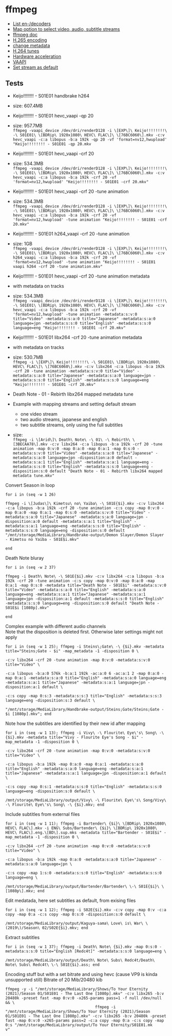 # ffmpeg
- [List en-/decoders](https://write.corbpie.com/ffmpeg-list-all-codecs-encoders-decoders-and-formats/)
- [Map option to select video, audio, subtitle streams](https://trac.ffmpeg.org/wiki/Map)
- [ffmpeg doc](https://ffmpeg.org/ffmpeg.html)
- [H.265 encoding](https://trac.ffmpeg.org/wiki/Encode/H.265)
- [change metadata](https://stackoverflow.com/questions/26666879/ffmpeg-video-metadata-change)
- [H.264 tunes](https://trac.ffmpeg.org/wiki/Encode/H.264#crf)
- [Hardware acceleration](https://trac.ffmpeg.org/wiki/HWAccelIntro)
- [VAAPI](https://trac.ffmpeg.org/wiki/Hardware/VAAPI)
- [Set stream as default](https://stackoverflow.com/questions/26956762/ffmpeg-set-subtitles-track-as-default)

## Tests
- Keijo!!!!!!!! - S01E01 handbrake h264  
- size: 607.4MB  

- Keijo!!!!!!!! - S01E01 hevc_vaapi -qp 20  
- size: 957.7MB  
`ffmpeg -vaapi_device /dev/dri/renderD128 -i \[EXP\]\ Keijo!!!!!!!!\ -\ S01E01\ \[BDRip\ 1920x1080\ HEVC\ FLAC\]\ \[76BC6060\].mkv -c:v hevc_vaapi -c:a libopus -b:a 192k -qp 20 -vf 'format=nv12,hwupload' "Keijo!!!!!!!! - S01E01 -qp 20.mkv`  

- Keijo!!!!!!!! - S01E01 hevc_vaapi -crf 20  
- size: 534.3MB  
`ffmpeg -vaapi_device /dev/dri/renderD128 -i \[EXP\]\ Keijo!!!!!!!!\ -\ S01E01\ \[BDRip\ 1920x1080\ HEVC\ FLAC\]\ \[76BC6060\].mkv -c:v hevc_vaapi -c:a libopus -b:a 192k -crf 20 -vf 'format=nv12,hwupload' "Keijo!!!!!!!! - S01E01 -crf 20.mkv"`  

- Keijo!!!!!!!! - S01E01 hevc_vaapi -crf 20 -tune animation  
- size: 534.3MB  
`ffmpeg -vaapi_device /dev/dri/renderD128 -i \[EXP\]\ Keijo!!!!!!!!\ -\ S01E01\ \[BDRip\ 1920x1080\ HEVC\ FLAC\]\ \[76BC6060\].mkv -c:v hevc_vaapi -c:a libopus -b:a 192k -crf 20 -vf 'format=nv12,hwupload' -tune animation "Keijo!!!!!!!! - S01E01 -crf 20.mkv"`  

- Keijo!!!!!!!! - S01E01 h264_vaapi -crf 20 -tune animation  
- size: 1GB  
`ffmpeg -vaapi_device /dev/dri/renderD128 -i \[EXP\]\ Keijo!!!!!!!!\ -\ S01E01\ \[BDRip\ 1920x1080\ HEVC\ FLAC\]\ \[76BC6060\].mkv -c:v h264_vaapi -c:a libopus -b:a 192k -crf 20 -vf 'format=nv12,hwupload' -tune animation "Keijo!!!!!!!! - S01E01 vaapi h264 -crf 20 -tune animation.mkv"`  

- Keijo!!!!!!!! - S01E01 hevc_vaapi -crf 20 -tune animation metadata  
- with metadata on tracks
- size: 534.3MB  
`ffmpeg -vaapi_device /dev/dri/renderD128 -i \[EXP\]\ Keijo!!!!!!!!\ -\ S01E01\ \[BDRip\ 1920x1080\ HEVC\ FLAC\]\ \[76BC6060\].mkv -c:v hevc_vaapi -c:a libopus -b:a 192k -crf 20 -vf 'format=nv12,hwupload' -tune animation -metadata:s:v:0 title="Video" -metadata:s:a:0 title="Japanese" -metadata:s:a:0 language=jpn -metadata:s:s:0 title="English" -metadata:s:s:0 language=eng "Keijo!!!!!!!! - S01E01 -crf 20.mkv"`

- Keijo!!!!!!!! - S01E01 libx264 -crf 20 -tune animation metadata  
- with metadata on tracks  
- size: 530.7MB  
`ffmpeg -i \[EXP\]\ Keijo!!!!!!!!\ -\ S01E01\ \[BDRip\ 1920x1080\ HEVC\ FLAC\]\ \[76BC6060\].mkv -c:v libx264 -c:a libopus -b:a 192k -crf 20 -tune animation -metadata:s:v:0 title="Video" -metadata:s:a:0 title="Japanese" -metadata:s:a:0 language=jpn -metadata:s:s:0 title="English" -metadata:s:s:0 language=eng "Keijo!!!!!!!! - S01E01 -crf 20.mkv"`  

- Death Note - 01 - Rebirth libx264 mapped metadata tune  
- Example with mapping streams and setting default stream  
    - one video stream
    - two audio streams, japanese and english
    - two subtitle streams, only using the full subtitles
- size:   
`ffmpeg -i \[Arid\]\ Death\ Note\ -\ 01\ -\ Rebirth\ \[3BECAA78\].mkv -c:v libx264 -c:a libopus -b:a 192k -crf 20 -tune animation -map 0:v:0 -map 0:a:0 -map 0:a:1 -map 0:s:0 -metadata:s:v:0 title="Video" -metadata:s:a:0 title="Japanese" -metadata:s:a:0 language=jpn -disposition:a:0 default -metadata:s:a:1 title="English" -metadata:s:a:1 language=eng -metadata:s:s:0 title="English" -metadata:s:s:0 language=eng -disposition:s:0 default "Death Note - 01 - Rebirth libx264 mapped metadata tune.mkv"`  

Convert Season in loop  
```
for i in (seq -w 1 26)

ffmpeg -i \[Judas\]\ Kimetsu\ no\ Yaiba\ -\ S01E{$i}.mkv -c:v libx264 -c:a libopus -b:a 192k -crf 20 -tune animation -c:s copy -map 0:v:0 -map 0:a:0 -map 0:a:1 -map 0:s:0 -metadata:s:v:0 title="Video" -metadata:s:a:0 title="Japanese" -metadata:s:a:0 language=jpn -disposition:a:0 default -metadata:s:a:1 title="English" -metadata:s:a:1 language=eng -metadata:s:s:0 title="English" -metadata:s:s:0 language=eng -disposition:s:0 default "/mnt/storage/MediaLibrary/Handbrake-output/Demon Slayer/Demon Slayer - Kimetsu no Yaiba - S01E$i.mkv"

end
```

Death Note bluray  
```
for i in (seq -w 2 37)

ffmpeg -i Death\ Note\ -\ S01E{$i}.mkv -c:v libx264 -c:a libopus -b:a 192k -crf 20 -tune animation -c:s copy -map 0:v:0 -map 0:a:0 -map 0:a:1 -map 0:s:0 -metadata title="Death Note - S01E$i" -metadata:s:v:0 title="Video" -metadata:s:a:0 title="English" -metadata:s:a:0 language=eng -metadata:s:a:1 title="Japanese" -metadata:s:a:1 language=jpn -disposition:a:1 default -metadata:s:s:0 title="English" -metadata:s:s:0 language=eng -disposition:s:0 default "Death Note - S01E$i [1080p].mkv"

end
```

Complex example with different audio channels  
Note that the disposition is deleted first. Otherwise later settings might not apply  
```
for i in (seq -w 1 25); ffmpeg -i Steins\;Gate\ -\ {$i}.mkv -metadata title="Steins;Gate - $i" -map_metadata -1 -disposition 0 \

-c:v libx264 -crf 20 -tune animation -map 0:v:0 -metadata:s:v:0 title="Video" \

-c:a libopus -b:a:0 576k -b:a:1 192k -ac:a:0 6 -ac:a:1 2 -map 0:a:0 -map 0:a:1 -metadata:s:a:0 title="English" -metadata:s:a:0 language=eng -metadata:s:a:1 title="Japanese" -metadata:s:a:1 language=jpn -disposition:a:1 default \
                                                                                                    -c:s copy -map 0:s:3 -metadata:s:s:3 title="English" -metadata:s:s:3 language=eng -disposition:s:3 default \
                                                                                                    "/mnt/storage/MediaLibrary/Handbrake-output/Steins;Gate/Steins;Gate - $i [1080p].mkv"; end
```

Note how the subtitles are identified by their new id after mapping  
```
for i in (seq -w 1 13); ffmpeg -i Vivy\ -\ Flourite\ Eye\'s\ Song\ -\ {$i}.mkv -metadata title="Vivy - Flourite Eye's Song - $i" -map_metadata -1 -disposition 0 \

-c:v libx264 -crf 20 -tune animation -map 0:v:0 -metadata:s:v:0 title="Video" \

-c:a libopus -b:a 192k -map 0:a:0 -map 0:a:1 -metadata:s:a:0 title="English" -metadata:s:a:0 language=eng -metadata:s:a:1 title="Japanese" -metadata:s:a:1 language=jpn -disposition:a:1 default \

-c:s copy -map 0:s:1 -metadata:s:s:0 title="English" -metadata:s:s:0 language=eng -disposition:s:0 default \

/mnt/storage/MediaLibrary/output/Vivy\ -\ Flourite\ Eye\'s\ Song/Vivy\ -\ Flourite\ Eye\'s\ Song\ -\ {$i}.mkv; end
```

Include subtitles from external files  
```
for i in (seq -w 1 11); ffmpeg -i Bartender\ {$i}\ \[BDRip\ 1920x1080\ HEVC\ FLAC\].mkv -i ENG\ Subs/Bartender\ {$i}\ \[BDRip\ 1920x1080\ HEVC\ FLAC\].eng.\[BD\].sup.mks -metadata title="Bartender - S01E$i" -map_metadata -1 -disposition 0 \

-c:v libx264 -crf 20 -tune animation -map 0:v:0 -metadata:s:v:0 title="Video" \
                                       
-c:a libopus -b:a 192k -map 0:a:0 -metadata:s:a:0 title="Japanese" -metadata:s:a:0 language=jpn \

-c:s copy -map 1:s:0 -metadata:s:s:0 title="English" -metadata:s:s:0 language=eng \

/mnt/storage/MediaLibrary/output/Bartender/Bartender\ \-\ S01E{$i}\ \[1080p\].mkv; end
```

Edit medatada, here set subtitles as default, from exising files  
```
for i in (seq -w 1 12); ffmpeg -i S02E{$i}.mkv -c:v copy -map 0:v -c:a copy -map 0:a -c:s copy -map 0:s:0 -disposition:s:0 default \

/mnt/storage/MediaLibrary/output/Kaguya-sama\ Love\ is\ War\ \(2019\)/Season\ 02/S02E{$i}.mkv; end
```

Extract subtitles  
```
for i in (seq -w 1 37); ffmpeg -i Death\ Note\ {$i}.mkv -map 0:s:0 -metadata:s:s:0 title="English [Redc4t]" -metadata:s:s:0 language=eng \

/mnt/storage/MediaLibrary/output/Death\ Note\ Subs\ Redc4t/Death\ Note\ Subs\ Redc4t\ \-\ S01E{$i}.ass; end
```

Encoding stuff but with a set bitrate and using hevc (cause VP9 is kinda unsupported still)
Bitrate of 20 Mib/20480 kib
```
ffmpeg -y -i "/mnt/storage/MediaLibrary/Shows/To Your Eternity (2021)/Season 01/S01E01 - The Last One [1080p].mkv" -c:v libx265 -b:v 20480k -preset fast -map 0:v:0 -x265-params pass=1 -f null /dev/null && \
                                       ffmpeg -i "/mnt/storage/MediaLibrary/Shows/To Your Eternity (2021)/Season 01/S01E01 - The Last One [1080p].mkv" -c:v libx265 -b:v 20480k -preset fast -map 0:v:0 -x265-params pass=2 -c:a copy -map 0:a -c:s copy -map 0:s "/mnt/storage/MediaLibrary/output/To Your Eternity/S01E01.mk
v"
```
